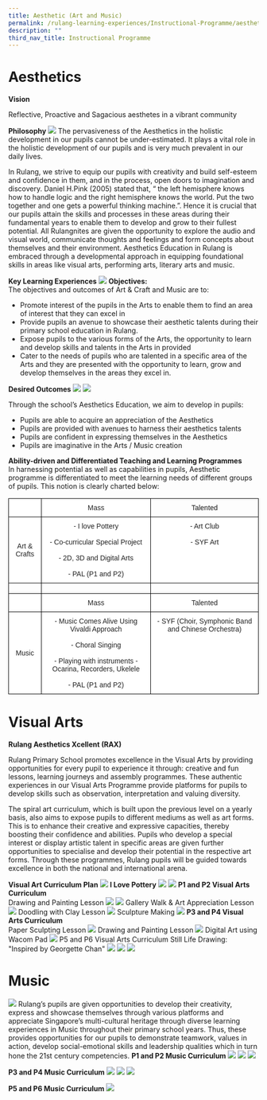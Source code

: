 ```yaml
---
title: Aesthetic (Art and Music)
permalink: /rulang-learning-experiences/Instructional-Programme/aesthetic-art-and-music
description: ""
third_nav_title: Instructional Programme
---
```

# Aesthetics
**Vision**

Reflective, Proactive and Sagacious aesthetes in a vibrant community

**Philosophy**
![](/images/01%20Philosophy.jpg)
The pervasiveness of the Aesthetics in the holistic development in our pupils cannot be under-estimated. It plays a vital role in the holistic development of our pupils and is very much prevalent in our daily lives.

In Rulang, we strive to equip our pupils with creativity and build self-esteem and confidence in them, and in the process, open doors to imagination and discovery. Daniel H.Pink (2005) stated that, “ the left hemisphere knows how to handle logic and the right hemisphere knows the world. Put the two together and one gets a powerful thinking machine.”. Hence it is crucial that our pupils attain the skills and processes in these areas during their fundamental years to enable them to develop and grow to their fullest potential. All Rulangnites are given the opportunity to explore the audio and visual world, communicate thoughts and feelings and form concepts about themselves and their environment. Aesthetics Education in Rulang is embraced through a developmental approach in equipping foundational skills in areas like visual arts, performing arts, literary arts and music.

**Key Learning Experiences**
![](/images/02%20Objectives.jpg)
**Objectives:**<br>
The objectives and outcomes of Art & Craft and Music are to:
* Promote interest of the pupils in the Arts to enable them to find an area of interest that they can excel in
*  Provide pupils an avenue to showcase their aesthetic talents during their primary school education in Rulang.
*  Expose pupils to the various forms of the Arts, the opportunity to learn and develop skills and talents in the Arts in provided
*  Cater to the needs of pupils who are talented in a specific area of the Arts and they are presented with the opportunity to learn, grow and develop themselves in the areas they excel in.

**Desired Outcomes**
![](/images/03%20Desired%20Outcome%201.jpg)
![](/images/03%20Desired%20Outcome%202.jpg)

Through the school’s Aesthetics Education, we aim to develop in pupils:
* Pupils are able to acquire an appreciation of the Aesthetics
* Pupils are provided with avenues to harness their aesthetics talents
* Pupils are confident in expressing themselves in the Aesthetics
* Pupils are imaginative in the Arts / Music creation

**Ability-driven and Differentiated Teaching and Learning Programmes**<br>
In harnessing potential as well as capabilities in pupils, Aesthetic programme is differentiated to meet the learning needs of different groups of pupils. This notion is clearly charted below:

<style type="text/css">
.tg  {border-collapse:collapse;border-spacing:0;}
.tg td{border-color:black;border-style:solid;border-width:1px;font-family:Arial, sans-serif;font-size:14px;
  overflow:hidden;padding:10px 5px;word-break:normal;}
.tg th{border-color:black;border-style:solid;border-width:1px;font-family:Arial, sans-serif;font-size:14px;
  font-weight:normal;overflow:hidden;padding:10px 5px;word-break:normal;}
.tg .tg-baqh{text-align:center;vertical-align:top}
.tg .tg-lygy{background-color:#FFF;color:#222;text-align:center;vertical-align:top}
.tg .tg-a3j2{background-color:#FFF;color:#222;text-align:center;vertical-align:middle}
.tg .tg-0lax{text-align:left;vertical-align:top}
</style>
<table class="tg">
<thead>
  <tr>
    <th class="tg-lygy"></th>
    <th class="tg-a3j2"><span style="font-weight:400;font-style:normal">Mass</span></th>
    <th class="tg-baqh"><span style="font-weight:400;font-style:normal">Talented</span></th>
  </tr>
</thead>
<tbody>
  <tr>
    <td class="tg-a3j2"><span style="color:#222;background-color:transparent">Art &amp; Crafts</span></td>
    <td class="tg-lygy">- I love Pottery<br><br>- Co-curricular Special Project<br><br>- 2D, 3D and Digital Arts<br><br>- PAL (P1 and P2)<br></td>
    <td class="tg-lygy">- Art Club<br><br>- SYF Art<br></td>
  </tr>
  <tr>
    <td class="tg-0lax"></td>
    <td class="tg-0lax"></td>
    <td class="tg-0lax"></td>
  </tr>
  <tr>
    <td class="tg-a3j2"></td>
    <td class="tg-a3j2">Mass</td>
    <td class="tg-a3j2"><span style="font-weight:400;font-style:normal">Talented</span></td>
  </tr>
  <tr>
    <td class="tg-a3j2"><span style="color:#222;background-color:transparent">Music</span></td>
    <td class="tg-lygy">- Music Comes Alive Using Vivaldi Approach<br><br>- Choral Singing<br><br>- Playing with instruments - Ocarina, Recorders, Ukelele<br><br>- PAL (P1 and P2)</td>
    <td class="tg-lygy">- SYF (Choir, Symphonic Band and Chinese Orchestra)</td>
  </tr>
</tbody>
</table>

# Visual Arts
**Rulang Aesthetics Xcellent (RAX)**

Rulang Primary School promotes excellence in the Visual Arts by providing opportunities for every pupil to experience it through: creative and fun lessons, learning journeys and assembly programmes. These authentic experiences in our Visual Arts Programme provide platforms for pupils to develop skills such as observation, interpretation and valuing diversity.

The spiral art curriculum, which is built upon the previous level on a yearly basis, also aims to expose pupils to different mediums as well as art forms. This is to enhance their creative and expressive capacities, thereby boosting their confidence and abilities. Pupils who develop a special interest or display artistic talent in specific areas are given further opportunities to specialise and develop their potential in the respective art forms. Through these programmes, Rulang pupils will be guided towards excellence in both the national and international arena.

**Visual Art Curriculum Plan**
![](/images/04%20Visual%20Arts%20Education%20in%20Rulang.jpg)
**I Love Pottery**
![](/images/05%20I%20love%20Pottery%201.jpg)
![](/images/05%20I%20love%20Pottery%202.jpg)
**P1 and P2 Visual Arts Curriculum**<br>
Drawing and Painting Lesson
![](/images/06%20P1%20P2%20Visual%20Arts%20Curriculum%20-%20Drawing%20Painting%201.jpg)
![](/images/06%20P1%20P2%20Visual%20Arts%20Curriculum%20-%20Drawing%20Painting%202.jpg)
Gallery Walk & Art Appreciation Lesson
![](/images/06%20P1%20P2%20Visual%20Arts%20Curriculum%20-%20Gallery%20Walk%203.jpg)
Doodling with Clay Lesson
![](/images/06%20P1%20P2%20Visual%20Arts%20Curriculum%20-%20Doodling%20with%20Clay%204.jpg)
Sculpture Making
![](/images/06%20P1%20P2%20Visual%20Arts%20Curriculum%20-%20Sculpture.jpg)
**P3 and P4 Visual Arts Curriculum**<br>
Paper Sculpting Lesson
![](/images/07%20P3%20P4%20Visual%20Arts%20Curriculum%20-%20Paper%20Sculpting%201.jpg)
Drawing and Painting Lesson
![](/images/07%20P3%20P4%20Visual%20Arts%20Curriculum%20-%20Drawing%20and%20Painting.jpg)
Digital Art using Wacom Pad
![](/images/07%20P3%20P4%20Visual%20Arts%20Curriculum%20-%20Museum%20Based%20Learning%204.jpg)
P5 and P6 Visual Arts Curriculum
Still Life Drawing: "Inspired by Georgette Chan"
![](/images/08%20P5%20P6%20Visual%20Arts%20Curriculum%20-%20Still%20Life%201.jpg)
![](/images/08%20P5%20P6%20Visual%20Arts%20Curriculum%20-%20Still%20Life%202.jpg)
![](/images/08%20P5%20P6%20Visual%20Arts%20Curriculum%20-%20Still%20Life%203.jpg)

# Music
![](/images/09%20Music%20Framewok%20in%20Rulang.jpg)
Rulang’s pupils are given opportunities to develop their creativity, express and showcase themselves through various platforms and appreciate Singapore’s multi-cultural heritage through diverse learning experiences in Music throughout their primary school years. Thus, these provides opportunities for our pupils to demonstrate teamwork, values in action, develop social-emotional skills and leadership qualities which in turn hone the 21st century competencies.
**P1 and P2 Music Curriculum**
![](/images/09%20P1%20P2%20Music%20Curriculum%201.jpg)
![](/images/09%20P1%20P2%20Music%20Curriculum%202.jpg)
![](/images/09%20P1%20P2%20Music%20Curriculum%203.jpg)

**P3 and P4 Music Curriculum**
![](/images/09%20P3%20P4%20Music%20Curriculum%201.jpg)
![](/images/09%20P3%20P4%20Music%20Curriculum%202.jpg)
![](/images/09%20P3%20P4%20Music%20Curriculum%203.jpg)

**P5 and P6 Music Curriculum**
![](/images/09%20P5%20P6%20Music%20Curriculum%201.jpg)